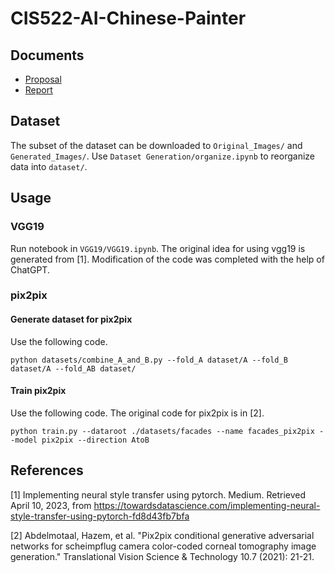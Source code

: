 # CIS522-AI-Chinese-Painter
## Documents

- [Proposal](https://docs.google.com/document/d/1sx3odUWFPOJsPg79FHZpckVfEO-G1LKSqAN0X61I7Q8/edit?usp=share_link)
- [Report](https://docs.google.com/document/d/1eJ36d50nTtlIOGf2mf6LKthkFzwGvmw-OqPKzY8fik4/edit?usp=share_link)

## Dataset

The subset of the dataset can be downloaded to `Original_Images/` and `Generated_Images/`. Use `Dataset Generation/organize.ipynb` to reorganize data into `dataset/`.

## Usage

### VGG19

Run notebook in `VGG19/VGG19.ipynb`. The original idea for using vgg19 is generated from [1]. Modification of the code was completed with the help of ChatGPT.

### pix2pix

#### Generate dataset for pix2pix

Use the following code.

```shell
python datasets/combine_A_and_B.py --fold_A dataset/A --fold_B dataset/A --fold_AB dataset/
```

#### Train pix2pix

Use the following code. The original code for pix2pix is in [2].

```shell
python train.py --dataroot ./datasets/facades --name facades_pix2pix --model pix2pix --direction AtoB
```

## References

[1] Implementing neural style transfer using pytorch. Medium. Retrieved April 10, 2023, from https://towardsdatascience.com/implementing-neural-style-transfer-using-pytorch-fd8d43fb7bfa

[2] Abdelmotaal, Hazem, et al. "Pix2pix conditional generative adversarial networks for scheimpflug camera color-coded corneal tomography image generation." Translational Vision Science & Technology 10.7 (2021): 21-21.
